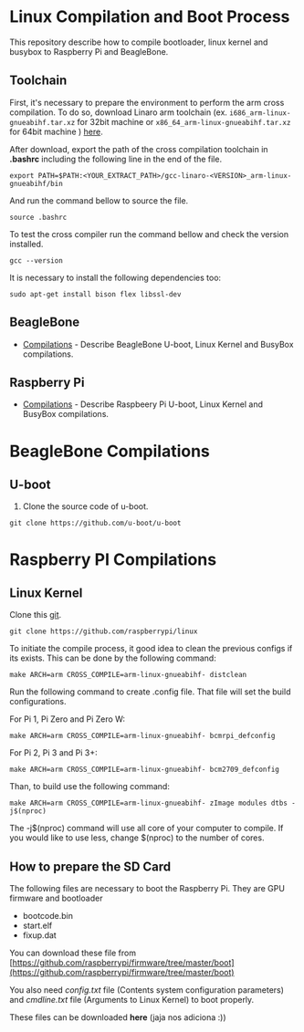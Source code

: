 # Linux Compilation and Boot Process
This repository describe how to compile bootloader, linux kernel and busybox to Raspberry Pi and BeagleBone.

## Toolchain
First, it's necessary to prepare the environment to perform the arm cross compilation. To do so, download Linaro arm toolchain (ex. ``i686_arm-linux-gnueabihf.tar.xz`` for 32bit machine or ``x86_64_arm-linux-gnueabihf.tar.xz`` for 64bit machine ) [here](https://releases.linaro.org/components/toolchain/binaries/latest-7/arm-linux-gnueabihf/).

After download, export the path of the cross compilation toolchain in **.bashrc** including the following line in the end of the file.
```
export PATH=$PATH:<YOUR_EXTRACT_PATH>/gcc-linaro-<VERSION>_arm-linux-gnueabihf/bin
```
And run the command bellow to source the file.
```
source .bashrc
```

To test the cross compiler run the command bellow and check the version installed.
```
gcc --version
```
It is necessary to install the following dependencies too:
```
sudo apt-get install bison flex libssl-dev
```



## BeagleBone
- [Compilations](#beaglebone-compilations) - Describe BeagleBone U-boot, Linux Kernel and BusyBox compilations.

## Raspberry Pi
- [Compilations](#raspberry-pi-compilations) - Describe Raspbeery Pi U-boot, Linux Kernel and BusyBox compilations.

# BeagleBone Compilations

## U-boot
1. Clone the source code of u-boot.
```
git clone https://github.com/u-boot/u-boot
```

# Raspberry PI Compilations
## Linux Kernel
Clone this [git](https://github.com/raspberrypi/linux).
```
git clone https://github.com/raspberrypi/linux
```

To initiate the compile process, it good idea to clean the previous configs if its exists. This can be done by the following command:
```
make ARCH=arm CROSS_COMPILE=arm-linux-gnueabihf- distclean
```

Run the following command to create .config file. That file will set the build configurations.

For Pi 1, Pi Zero and Pi Zero W:
```
make ARCH=arm CROSS_COMPILE=arm-linux-gnueabihf- bcmrpi_defconfig
```

For Pi 2, Pi 3 and Pi 3+:
```
make ARCH=arm CROSS_COMPILE=arm-linux-gnueabihf- bcm2709_defconfig
```

Than, to build use the following command:
```
make ARCH=arm CROSS_COMPILE=arm-linux-gnueabihf- zImage modules dtbs -j$(nproc)
```
The -j$(nproc) command will use all core of your computer to compile. If you would like to use less, change $(nproc) to the number of cores.

## How to prepare the SD Card
The following files are necessary to boot the Raspberry Pi. They are GPU firmware and bootloader
* bootcode.bin
* start.elf
* fixup.dat

You can download these file from [https://github.com/raspberrypi/firmware/tree/master/boot](https://github.com/raspberrypi/firmware/tree/master/boot)

You also need *config.txt* file (Contents system configuration parameters) and *cmdline.txt* file (Arguments to Linux Kernel) to boot properly.

These files can be downloaded **here** (jaja nos adiciona :))


